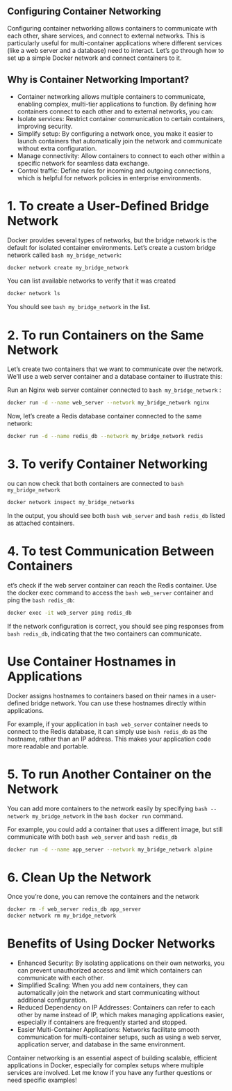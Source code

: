 ## Configuring Container Networking
Configuring container networking allows containers to communicate with each other, share services, and connect to external networks. This is particularly useful for multi-container applications where different services (like a web server and a database) need to interact. Let’s go through how to set up a simple Docker network and connect containers to it.

## Why is Container Networking Important?
- Container networking allows multiple containers to communicate, enabling complex, multi-tier applications to function. By defining how containers connect to each other and to external networks, you can:
- Isolate services: Restrict container communication to certain containers, improving security.
- Simplify setup: By configuring a network once, you make it easier to launch containers that automatically join the network and communicate without extra configuration.
- Manage connectivity: Allow containers to connect to each other within a specific network for seamless data exchange.
- Control traffic: Define rules for incoming and outgoing connections, which is helpful for network policies in enterprise environments.


# 1. To create a User-Defined Bridge Network
Docker provides several types of networks, but the bridge network is the default for isolated container environments. Let’s create a custom bridge network called ```bash my_bridge_network```:
```bash 
docker network create my_bridge_network
```
You can list available networks to verify that it was created
```bash 
docker network ls
```
You should see ```bash my_bridge_network``` in the list.


# 2. To run Containers on the Same Network
Let’s create two containers that we want to communicate over the network. We’ll use a web server container and a database container to illustrate this:

Run an Nginx web server container connected to ```bash my_bridge_network``` :
```bash 
docker run -d --name web_server --network my_bridge_network nginx
```
Now, let’s create a Redis database container connected to the same network:
```bash 
docker run -d --name redis_db --network my_bridge_network redis
```


# 3. To verify Container Networking
ou can now check that both containers are connected to ```bash my_bridge_network```
```bash 
docker network inspect my_bridge_networks   
```
In the output, you should see both ```bash web_server``` and ```bash redis_db``` listed as attached containers.



# 4. To test Communication Between Containers
et’s check if the web server container can reach the Redis container. Use the docker exec command to access the ```bash web_server``` container and ping the ```bash redis_db```:
```bash 
docker exec -it web_server ping redis_db
```
If the network configuration is correct, you should see ping responses from ```bash redis_db```, indicating that the two containers can communicate.



# Use Container Hostnames in Applications

Docker assigns hostnames to containers based on their names in a user-defined bridge network. You can use these hostnames directly within applications.

For example, if your application in ```bash web_server``` container needs to connect to the Redis database, it can simply use ```bash redis_db``` as the hostname, rather than an IP address. This makes your application code more readable and portable.



# 5. To run Another Container on the Network 

You can add more containers to the network easily by specifying ```bash --network my_bridge_network``` in the ```bash docker run``` command.

For example, you could add a container that uses a different image, but still communicate with both ```bash web_server``` and ```bash redis_db```
```bash 
docker run -d --name app_server --network my_bridge_network alpine
```


# 6. Clean Up the Network
Once you’re done, you can remove the containers and the network
```bash
docker rm -f web_server redis_db app_server
docker network rm my_bridge_network
```


# Benefits of Using Docker Networks

- Enhanced Security: By isolating applications on their own networks, you can prevent unauthorized access and limit which containers can communicate with each other.
- Simplified Scaling: When you add new containers, they can automatically join the network and start communicating without additional configuration.
- Reduced Dependency on IP Addresses: Containers can refer to each other by name instead of IP, which makes managing applications easier, especially if containers are frequently started and stopped.
- Easier Multi-Container Applications: Networks facilitate smooth communication for multi-container setups, such as using a web server, application server, and database in the same environment.


Container networking is an essential aspect of building scalable, efficient applications in Docker, especially for complex setups where multiple services are involved. Let me know if you have any further questions or need specific examples!